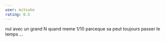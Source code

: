 ```yaml
---
user: mitsuko
rating: 0.5
---
```

nul avec un grand N
quand meme 1/10 parceque sa peut toujours passer le temps ...